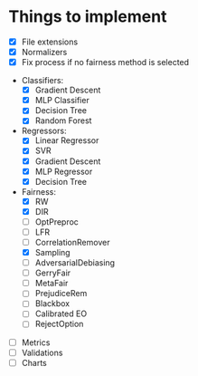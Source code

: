 # Things to implement

- [X] File extensions
- [X] Normalizers
- [X] Fix process if no fairness method is selected
- Classifiers:
  - [X] Gradient Descent
  - [X] MLP Classifier
  - [X] Decision Tree
  - [X] Random Forest
- Regressors:
  - [X] Linear Regressor
  - [X] SVR
  - [X] Gradient Descent
  - [X] MLP Regressor
  - [X] Decision Tree
- Fairness:
  - [X] RW
  - [X] DIR
  - [ ] OptPreproc
  - [ ] LFR
  - [ ] CorrelationRemover
  - [X] Sampling
  - [ ] AdversarialDebiasing
  - [ ] GerryFair
  - [ ] MetaFair
  - [ ] PrejudiceRem
  - [ ] Blackbox
  - [ ] Calibrated EO
  - [ ] RejectOption
- [ ] Metrics
- [ ] Validations
- [ ] Charts
